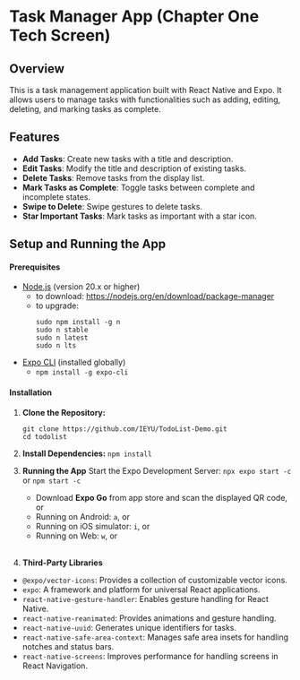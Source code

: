 # Task Manager App (Chapter One Tech Screen)

## Overview
This is a task management application built with React Native and Expo. It allows users to manage tasks with functionalities such as adding, editing, deleting, and marking tasks as complete.

## Features
- **Add Tasks**: Create new tasks with a title and description.
- **Edit Tasks**: Modify the title and description of existing tasks.
- **Delete Tasks**: Remove tasks from the display list.
- **Mark Tasks as Complete**: Toggle tasks between complete and incomplete states.
- **Swipe to Delete**: Swipe gestures to delete tasks.
- **Star Important Tasks**: Mark tasks as important with a star icon.

## Setup and Running the App
#### Prerequisites
- [Node.js](https://nodejs.org/) (version 20.x or higher)
  - to download: https://nodejs.org/en/download/package-manager
  - to upgrade: 
    ```
    sudo npm install -g n
    sudo n stable
    sudo n latest
    sudo n lts 
    ```
- [Expo CLI](https://docs.expo.dev/get-started/installation/) (installed globally) 
  - `npm install -g expo-cli`

#### Installation
1. **Clone the Repository:**

   ```
   git clone https://github.com/IEYU/TodoList-Demo.git
   cd todolist
   ```
2. **Install Dependencies:**
    ```npm install```
    <br>
3. **Running the App**
    Start the Expo Development Server:
   `npx expo start -c` or `npm start -c`
   - Download **Expo Go** from app store and scan the displayed QR code, or
   - Running on Android: `a`, or
   - Running on iOS simulator: `i`, or
   - Running on Web: `w`, or
   <br>
4. **Third-Party Libraries**
- `@expo/vector-icons`: Provides a collection of customizable vector icons.
- `expo`: A framework and platform for universal React applications.
- `react-native-gesture-handler`: Enables gesture handling for React Native.
- `react-native-reanimated`: Provides animations and gesture handling.
- `react-native-uuid`: Generates unique identifiers for tasks.
- `react-native-safe-area-context`: Manages safe area insets for handling notches and status bars.
- `react-native-screens`: Improves performance for handling screens in React Navigation.

